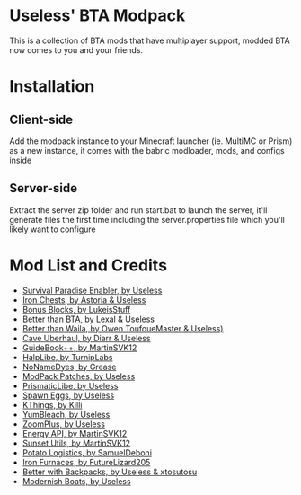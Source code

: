 # Useless' BTA Modpack

This is a collection of BTA mods that have multiplayer support, modded BTA now comes to you and your friends. 

# Installation
## Client-side
Add the modpack instance to your Minecraft launcher (ie. MultiMC or Prism) as a new instance, it comes with the babric modloader, mods, and configs inside
## Server-side
Extract the server zip folder and run start.bat to launch the server, it'll generate files the first time including the server.properties file which you'll likely want to configure

# Mod List and Credits
- [Survival Paradise Enabler, by Useless](<https://discord.com/channels/866992171319558144/1137195724627521647>)
- [Iron Chests, by Astoria & Useless](<https://discord.com/channels/866992171319558144/1086475244245622954>)
- [Bonus Blocks, by LukeisStuff](<https://discord.com/channels/866992171319558144/1152233487231897621>)
- [Better than BTA, by Lexal & Useless](<https://discord.com/channels/866992171319558144/1150434454817484840>)
- [Better than Waila, by Owen ToufoueMaster & Useless)](<https://discord.com/channels/866992171319558144/1140738492490600489>)
- [Cave Uberhaul, by Diarr & Useless](<https://discord.com/channels/866992171319558144/1046264116567887984>)
- [GuideBook++, by MartinSVK12](<https://discord.com/channels/866992171319558144/1070722725347336323>)
- [HalpLibe, by TurnipLabs](<https://github.com/Turnip-Labs/bta-halplibe>)
- [NoNameDyes, by Grease](<https://discord.com/channels/866992171319558144/1141808787477504131>)
- [ModPack Patches, by Useless](<https://github.com/UselessBullets/UselessPackPatches>)
- [PrismaticLibe, by Useless](<https://discord.com/channels/866992171319558144/1146289990368776224>)
- [Spawn Eggs, by Useless](<https://discord.com/channels/866992171319558144/1140285655537160213>)
- [KThings, by Killi](<https://bta-modding.nouma-vallee.fr/Killi/kthings>)
- [YumBleach, by Useless](<https://bta-modding.nouma-vallee.fr/Useless/yum-bleach>)
- [ZoomPlus, by Useless](<https://discord.com/channels/866992171319558144/1137688513559679006>)
- [Energy API, by MartinSVK12](<https://github.com/MartinSVK12/energyapi>)
- [Sunset Utils, by MartinSVK12](<https://github.com/MartinSVK12/sunsetutils>)
- [Potato Logistics, by SamuelDeboni](<https://github.com/SamuelDeboni/potato-logistics>)
- [Iron Furnaces, by FutureLizard205](<https://github.com/FutureLizard205/bta-IronFurnacesMod>)
- [Better with Backpacks, by Useless & xtosutosu](<https://github.com/UselessBullets/bta-backpacks>)
- [Modernish Boats, by Useless](<https://github.com/UselessBullets/ModernishBoats>)
